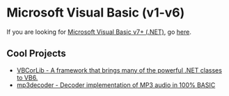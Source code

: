 # Microsoft Visual Basic (v1-v6)

If you are looking for [Microsoft Visual Basic v7+ (.NET)](VBNET.md), go [here](VBNET.md).

## Cool Projects

- [VBCorLib - A framework that brings many of the powerful .NET classes to VB6.](https://github.com/kellyethridge/VBCorLib)
- [mp3decoder - Decoder implementation of MP3 audio in 100% BASIC](https://github.com/neveraway/mp3decoder)
